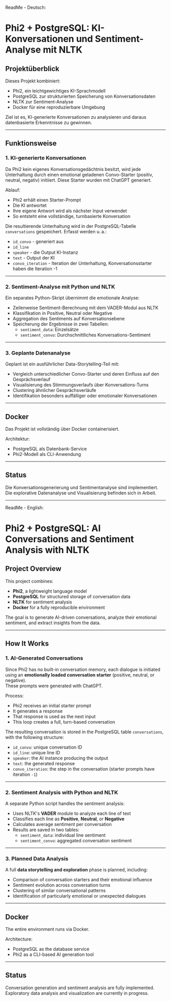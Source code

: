 ReadMe - Deutsch:

# Phi2 + PostgreSQL: KI-Konversationen und Sentiment-Analyse mit NLTK

## Projektüberblick

Dieses Projekt kombiniert:

- Phi2, ein leichtgewichtiges KI-Sprachmodell
- PostgreSQL zur strukturierten Speicherung von Konversationsdaten
- NLTK zur Sentiment-Analyse
- Docker für eine reproduzierbare Umgebung

Ziel ist es, KI-generierte Konversationen zu analysieren und daraus datenbasierte Erkenntnisse zu gewinnen.

---

## Funktionsweise

### 1. KI-generierte Konversationen

Da Phi2 kein eigenes Konversationsgedächtnis besitzt, wird jede Unterhaltung durch einen emotional geladenen Convo-Starter (positiv, neutral, negativ) initiiert. Diese Starter wurden mit ChatGPT generiert.

Ablauf:

- Phi2 erhält einen Starter-Prompt
- Die KI antwortet
- Ihre eigene Antwort wird als nächster Input verwendet
- So entsteht eine vollständige, turnbasierte Konversation

Die resultierende Unterhaltung wird in der PostgreSQL-Tabelle `conversations` gespeichert. Erfasst werden u. a.:

- `id_convo` - generiert aus 
- `id_line`
- `speaker` - die Output KI-Instanz
- `text` - Output der KI
- `convo_iteration` - Iteration der Unterhaltung, Konversationsstarter haben die Iteration -1

---

### 2. Sentiment-Analyse mit Python und NLTK

Ein separates Python-Skript übernimmt die emotionale Analyse:

- Zeilenweise Sentiment-Berechnung mit dem VADER-Modul aus NLTK
- Klassifikation in Positive, Neutral oder Negative
- Aggregation des Sentiments auf Konversationsebene
- Speicherung der Ergebnisse in zwei Tabellen:
  - `sentiment_data`: Einzelsätze
  - `sentiment_convo`: Durchschnittliches Konversations-Sentiment

---

### 3. Geplante Datenanalyse

Geplant ist ein ausführlicher Data-Storytelling-Teil mit:

- Vergleich unterschiedlicher Convo-Starter und deren Einfluss auf den Gesprächsverlauf
- Visualisierung des Stimmungsverlaufs über Konversations-Turns
- Clustering ähnlicher Gesprächsverläufe
- Identifikation besonders auffälliger oder emotionaler Konversationen

---

## Docker

Das Projekt ist vollständig über Docker containerisiert.

Architektur:

- PostgreSQL als Datenbank-Service
- Phi2-Modell als CLI-Anwendung


---

## Status

Die Konversationsgenerierung und Sentimentanalyse sind implementiert.  
Die explorative Datenanalyse und Visualisierung befinden sich in Arbeit.


---



ReadMe - English:

# Phi2 + PostgreSQL: AI Conversations and Sentiment Analysis with NLTK

## Project Overview

This project combines:

- **Phi2**, a lightweight language model
- **PostgreSQL** for structured storage of conversation data
- **NLTK** for sentiment analysis
- **Docker** for a fully reproducible environment

The goal is to generate AI-driven conversations, analyze their emotional sentiment, and extract insights from the data.

---

## How It Works

### 1. AI-Generated Conversations

Since Phi2 has no built-in conversation memory, each dialogue is initiated using an **emotionally loaded conversation starter** (positive, neutral, or negative).  
These prompts were generated with ChatGPT.

Process:

- Phi2 receives an initial starter prompt
- It generates a response
- That response is used as the next input
- This loop creates a full, turn-based conversation

The resulting conversation is stored in the PostgreSQL table `conversations`, with the following structure:

- `id_convo`: unique conversation ID
- `id_line`: unique line ID
- `speaker`: the AI instance producing the output
- `text`: the generated response
- `convo_iteration`: the step in the conversation (starter prompts have iteration `-1`)

---

### 2. Sentiment Analysis with Python and NLTK

A separate Python script handles the sentiment analysis:

- Uses NLTK's **VADER** module to analyze each line of text
- Classifies each line as **Positive**, **Neutral**, or **Negative**
- Calculates average sentiment per conversation
- Results are saved in two tables:
  - `sentiment_data`: individual line sentiment
  - `sentiment_convo`: aggregated conversation sentiment

---

### 3. Planned Data Analysis

A full **data storytelling and exploration** phase is planned, including:

- Comparison of conversation starters and their emotional influence
- Sentiment evolution across conversation turns
- Clustering of similar conversational patterns
- Identification of particularly emotional or unexpected dialogues

---

## Docker

The entire environment runs via Docker.

Architecture:

- PostgreSQL as the database service
- Phi2 as a CLI-based AI generation tool

---

## Status

Conversation generation and sentiment analysis are fully implemented.  
Exploratory data analysis and visualization are currently in progress.


